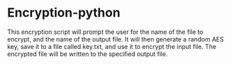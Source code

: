 # Encryption-python

This encryption script will prompt the user for the name of the file to encrypt, and the name of the output file. It will then generate a random AES key, save it to a file called key.txt, and use it to encrypt the input file. The encrypted file will be written to the specified output file.

